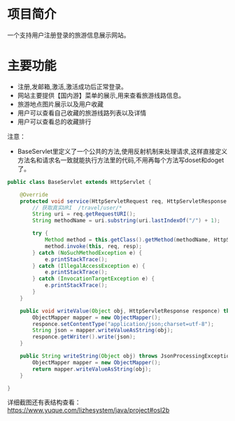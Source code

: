 # 项目简介
一个支持用户注册登录的旅游信息展示网站。

# 主要功能
- 注册,发邮箱,激活,激活成功后正常登录。
- 网站主要提供【国内游】菜单的展示,用来查看旅游线路信息。 
- 旅游地点图片展示以及用户收藏
- 用户可以查看自己收藏的旅游线路列表以及详情
- 用户可以查看总的收藏排行

注意：
- BaseServlet里定义了一个公共的方法,使用反射机制来处理请求,这样直接定义方法名和请求名一致就能执行方法里的代码,不用再每个方法写doset和doget了。
```java
public class BaseServlet extends HttpServlet {

    @Override
    protected void service(HttpServletRequest req, HttpServletResponse resp) throws ServletException, IOException {
        // 获取真实URI  /travel/user/*
        String uri = req.getRequestURI();
        String methodName = uri.substring(uri.lastIndexOf("/") + 1);

        try {
            Method method = this.getClass().getMethod(methodName, HttpServletRequest.class, HttpServletResponse.class);
            method.invoke(this, req, resp);
        } catch (NoSuchMethodException e) {
            e.printStackTrace();
        } catch (IllegalAccessException e) {
            e.printStackTrace();
        } catch (InvocationTargetException e) {
            e.printStackTrace();
        }
    }

    public void writeValue(Object obj, HttpServletResponse responce) throws IOException {
        ObjectMapper mapper = new ObjectMapper();
        responce.setContentType("application/json;charset=utf-8");
        String json = mapper.writeValueAsString(obj);
        responce.getWriter().write(json);
    }

    public String writeString(Object obj) throws JsonProcessingException {
        ObjectMapper mapper = new ObjectMapper();
        return mapper.writeValueAsString(obj);
    }

}

```

详细截图还有表结构查看：https://www.yuque.com/lizhesystem/java/project#osI2b
